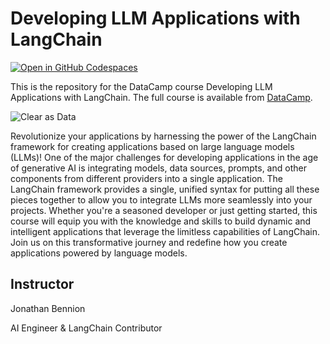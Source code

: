 # Developing LLM Applications with LangChain

[![Open in GitHub Codespaces](https://github.com/codespaces/badge.svg)](https://codespaces.new/datttrian/developing-llm-applications-with-langchain)

This is the repository for the DataCamp course Developing LLM Applications with LangChain. The
full course is available from [DataCamp](https://www.datacamp.com/courses/developing-llm-applications-with-langchain).

![Clear as Data](http://drive.google.com/uc?export=view&id=1PJVtMhPE_h3g2c9wXm9tf6_pIhvMyDRI)

Revolutionize your applications by harnessing the power of the LangChain framework for creating applications based on large language models (LLMs)! One of the major challenges for developing applications in the age of generative AI is integrating models, data sources, prompts, and other components from different providers into a single application. The LangChain framework provides a single, unified syntax for putting all these pieces together to allow you to integrate LLMs more seamlessly into your projects. Whether you're a seasoned developer or just getting started, this course will equip you with the knowledge and skills to build dynamic and intelligent applications that leverage the limitless capabilities of LangChain. Join us on this transformative journey and redefine how you create applications powered by language models.

## Instructor

Jonathan Bennion

AI Engineer & LangChain Contributor
